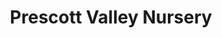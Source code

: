 ---
title: "Prescott Valley Nursery"
url: /prescott-valley/prescott-valley-nursery/
shop: Garten-Center
---